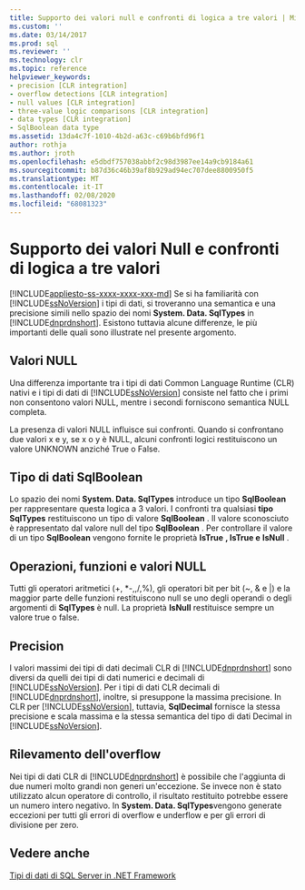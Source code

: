 ```yaml
---
title: Supporto dei valori null e confronti di logica a tre valori | Microsoft Docs
ms.custom: ''
ms.date: 03/14/2017
ms.prod: sql
ms.reviewer: ''
ms.technology: clr
ms.topic: reference
helpviewer_keywords:
- precision [CLR integration]
- overflow detections [CLR integration]
- null values [CLR integration]
- three-value logic comparisons [CLR integration]
- data types [CLR integration]
- SqlBoolean data type
ms.assetid: 13da4c7f-1010-4b2d-a63c-c69b6bfd96f1
author: rothja
ms.author: jroth
ms.openlocfilehash: e5dbdf757038abbf2c98d3987ee14a9cb9184a61
ms.sourcegitcommit: b87d36c46b39af8b929ad94ec707dee8800950f5
ms.translationtype: MT
ms.contentlocale: it-IT
ms.lasthandoff: 02/08/2020
ms.locfileid: "68081323"
---
```

# <a name="nullability-and-three-value-logic-comparisons"></a>Supporto dei valori Null e confronti di logica a tre valori
[!INCLUDE[appliesto-ss-xxxx-xxxx-xxx-md](../../includes/appliesto-ss-xxxx-xxxx-xxx-md.md)]
  Se si ha familiarità con [!INCLUDE[ssNoVersion](../../includes/ssnoversion-md.md)] i tipi di dati, si troveranno una semantica e una precisione simili nello spazio dei nomi **System. Data. SqlTypes** in [!INCLUDE[dnprdnshort](../../includes/dnprdnshort-md.md)]. Esistono tuttavia alcune differenze, le più importanti delle quali sono illustrate nel presente argomento.  
  
## <a name="null-values"></a>Valori NULL  
 Una differenza importante tra i tipi di dati Common Language Runtime (CLR) nativi e i tipi di dati di [!INCLUDE[ssNoVersion](../../includes/ssnoversion-md.md)] consiste nel fatto che i primi non consentono valori NULL, mentre i secondi forniscono semantica NULL completa.  
  
 La presenza di valori NULL influisce sui confronti. Quando si confrontano due valori x e y, se x o y è NULL, alcuni confronti logici restituiscono un valore UNKNOWN anziché True o False.  
  
## <a name="sqlboolean-data-type"></a>Tipo di dati SqlBoolean  
 Lo spazio dei nomi **System. Data. SqlTypes** introduce un tipo **SqlBoolean** per rappresentare questa logica a 3 valori. I confronti tra qualsiasi **tipo SqlTypes** restituiscono un tipo di valore **SqlBoolean** . Il valore sconosciuto è rappresentato dal valore null del tipo **SqlBoolean** . Per controllare il valore di un tipo **SqlBoolean** vengono fornite le proprietà **IsTrue** **, IsTrue e** **IsNull** .  
  
## <a name="operations-functions-and-null-values"></a>Operazioni, funzioni e valori NULL  
 Tutti gli operatori aritmetici (+, \*-,,/,%), gli operatori bit per bit (~, & e |) e la maggior parte delle funzioni restituiscono null se uno degli operandi o degli argomenti di **SqlTypes** è null. La proprietà **IsNull** restituisce sempre un valore true o false.  
  
## <a name="precision"></a>Precision  
 I valori massimi dei tipi di dati decimali CLR di [!INCLUDE[dnprdnshort](../../includes/dnprdnshort-md.md)] sono diversi da quelli dei tipi di dati numerici e decimali di [!INCLUDE[ssNoVersion](../../includes/ssnoversion-md.md)]. Per i tipi di dati CLR decimali di [!INCLUDE[dnprdnshort](../../includes/dnprdnshort-md.md)], inoltre, si presuppone la massima precisione. In CLR per [!INCLUDE[ssNoVersion](../../includes/ssnoversion-md.md)], tuttavia, **SqlDecimal** fornisce la stessa precisione e scala massima e la stessa semantica del tipo di dati Decimal in [!INCLUDE[ssNoVersion](../../includes/ssnoversion-md.md)].  
  
## <a name="overflow-detection"></a>Rilevamento dell'overflow  
 Nei tipi di dati CLR di [!INCLUDE[dnprdnshort](../../includes/dnprdnshort-md.md)] è possibile che l'aggiunta di due numeri molto grandi non generi un'eccezione. Se invece non è stato utilizzato alcun operatore di controllo, il risultato restituito potrebbe essere un numero intero negativo. In **System. Data. SqlTypes**vengono generate eccezioni per tutti gli errori di overflow e underflow e per gli errori di divisione per zero.  
  
## <a name="see-also"></a>Vedere anche  
 [Tipi di dati di SQL Server in .NET Framework](../../relational-databases/clr-integration-database-objects-types-net-framework/sql-server-data-types-in-the-net-framework.md)  
  
  
